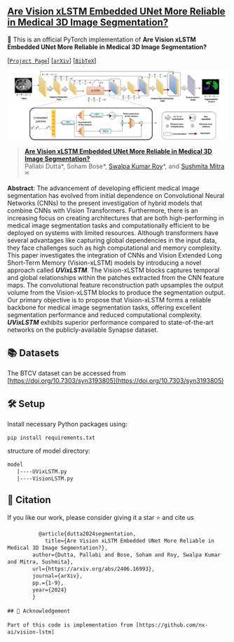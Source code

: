 ## [Are Vision xLSTM Embedded UNet More Reliable in Medical 3D Image Segmentation?](https://arxiv.org/abs/2406.16993)

:pushpin: This is an official PyTorch implementation of **Are Vision xLSTM Embedded UNet More Reliable in Medical 3D Image Segmentation?**

[[`Project Page`](https://u-vixlstm.github.io/)] [[`arXiv`](https://arxiv.org/abs/2406.16993)] [[`BibTeX`](#citation)]

![Architecture](uvixlstm.jpg)

> [**Are Vision xLSTM Embedded UNet More Reliable in Medical 3D Image Segmentation?**](https://arxiv.org/abs/2406.02918)<br>
> Pallabi Dutta\*, Soham Bose\*, [Swalpa Kumar Roy](https://swalpa.github.io/)\*, and [Sushmita Mitra](https://www.isical.ac.in/~sushmita/)<sup>✉</sup><br>

**Abstract**: The advancement of developing efficient medical image segmentation has evolved from initial dependence on Convolutional Neural Networks (CNNs) to the present investigation of hybrid models that combine CNNs with Vision Transformers. Furthermore, there is an increasing focus on creating architectures that are both high-performing in medical image segmentation tasks and computationally efficient to be deployed on systems with limited resources. Although transformers have several advantages like capturing global dependencies in the input data, they face challenges such as high computational and memory complexity. This paper investigates the integration of CNNs and Vision Extended Long Short-Term Memory (Vision-xLSTM) models by introducing a novel approach called **_UVixLSTM_**. The Vision-xLSTM blocks captures temporal and global relationships within the patches extracted from the CNN feature maps. The convolutional feature reconstruction path upsamples the output volume from the Vision-xLSTM blocks to produce the segmentation output. Our primary objective is to propose that Vision-xLSTM forms a reliable backbone for medical image segmentation tasks, offering excellent segmentation performance and reduced computational complexity. **_UVixLSTM_** exhibits superior performance compared to state-of-the-art networks on the publicly-available Synapse dataset.

## 📚 Datasets

The BTCV dataset can be accessed from [https://doi.org/10.7303/syn3193805](https://doi.org/10.7303/syn3193805)

## 🛠 Setup
Install necessary Python packages using:
```
pip install requirements.txt

```
structure of model directory:
```
model
   |----UVixLSTM.py
   |----VisionLSTM.py

```
## 📜 Citation
If you like our work, please consider giving it a star ⭐ and cite us
```
          @article{dutta2024segmentation,
        	title={Are Vision xLSTM Embedded UNet More Reliable in Medical 3D Image Segmentation?},
		author={Dutta, Pallabi and Bose, Soham and Roy, Swalpa Kumar and Mitra, Sushmita},
		url={https://arxiv.org/abs/2406.16993}, 
  		journal={arXiv},
		pp.={1-9},
		year={2024}
		}

## 🎈 Acknowledgement

Part of this code is implementation from [https://github.com/nx-ai/vision-lstm]
